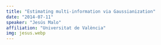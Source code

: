 ```yaml
---
title: "Estimating multi-information via Gaussianization"
date: "2014-07-11"
speaker: "Jesús Malo"
affiliation: "Universitat de València"
img: jesus.webp
---
```

